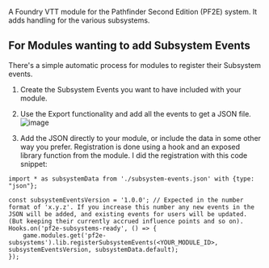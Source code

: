 A Foundry VTT module for the Pathfinder Second Edition (PF2E) system. It adds handling for the various subsystems.
## For Modules wanting to add Subsystem Events
There's a simple automatic process for modules to register their Subsystem events.
1) Create the Subsystem Events you want to have included with your module.
2) Use the Export functionality and add all the events to get a JSON file.
![image](https://github.com/user-attachments/assets/21dda94f-fae9-4530-b255-aa034ffd085d)

3) Add the JSON directly to your module, or include the data in some other way you prefer. Registration is done using a hook and an exposed library function from the module. I did the registration with this code snippet:
```
import * as subsystemData from './subsystem-events.json' with {type: "json"};

const subsystemEventsVersion = '1.0.0'; // Expected in the number format of 'x.y.z'. If you increase this number any new events in the JSON will be added, and existing events for users will be updated. (But keeping their currently accrued influence points and so on).
Hooks.on('pf2e-subsystems-ready', () => {
    game.modules.get('pf2e-subsystems').lib.registerSubsystemEvents(<YOUR_MODULE_ID>, subsystemEventsVersion, subsystemData.default);
});
```
